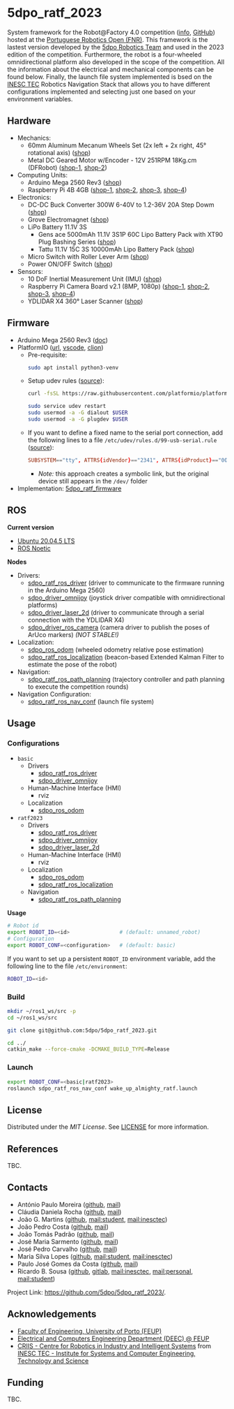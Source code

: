 # 5dpo_ratf_2023

System framework for the Robot@Factory 4.0 competition
([info](https://www.festivalnacionalrobotica.pt/2023/robotfactory-4-0/),
[GitHub](https://github.com/P33a/RobotAtFactory/tree/main)) hosted at the
[Portuguese Robotics Open (FNR)](https://www.festivalnacionalrobotica.pt/).
This framework is the lastest version developed by the
[5dpo Robotics Team](https://5dpo.github.io/) and used in the 2023 edition of
the competition.
Furthermore, the robot is a four-wheeled omnidirectional platform also developed
in the scope of the competition. All the information about the electrical and
mechanical components can be found below.
Finally, the launch file system implemented is bsed on the
[INESC TEC](https://www.inesctec.pt/en) Robotics Navigation Stack that allows
you to have different configurations implemented and selecting just one based on
your environment variables.

## Hardware

- Mechanics:
  - 60mm Aluminum Mecanum Wheels Set (2x left + 2x right, 45° rotational axis)
    ([shop](https://eu.robotshop.com/products/60mm-mecanum-wheel-set-2x-left-2x-right))
  - Metal DC Geared Motor w/Encoder - 12V 251RPM 18Kg.cm (DFRobot)
    ([shop-1](https://eu.robotshop.com/products/12v-dc-motor-251rpm-encoder),
    [shop-2](https://www.dfrobot.com/product-634.html))
- Computing Units:
  - Arduino Mega 2560 Rev3
    ([shop](https://store.arduino.cc/products/arduino-mega-2560-rev3))
  - Raspberry Pi 4B 4GB
    ([shop-1](https://mauser.pt/catalog/product_info.php?products_id=096-7402),
    [shop-2](https://pt.farnell.com/raspberry-pi/rpi4-modbp-4gb/raspberry-pi-4-model-b-4gb/dp/3051887),
    [shop-3](https://pt.mouser.com/ProductDetail/Raspberry-Pi/SC01949?qs=T%252BzbugeAwjjISb%252BwlagpRw%3D%3D),
    [shop-4](https://www.digikey.pt/en/products/detail/raspberry-pi/SC0194-9/10258781?s=N4IgTCBcDaIIwDYCcAGAtAJQIIGUAKAQgKIYYCaeAkgCwED01A4gWgHIAiIAugL5A))
- Electronics:
  - DC-DC Buck Converter 300W 6-40V to 1.2-36V 20A Step Dowm
    ([shop](https://www.amazon.com/DIANN-300W-DC-DC-Buck-Converter/dp/B0B4CZ6GRV))
  - Grove Electromagnet
    ([shop](https://eu.robotshop.com/products/grove-electromagnet))
  - LiPo Battery 11.1V 3S
    - Gens ace 5000mAh 11.1V 3S1P 60C Lipo Battery Pack with XT90 Plug Bashing
      Series
      ([shop](https://www.gensace.de/gens-ace-5000mah-11-1v-3s1p-60c-lipo-battery-pack-with-xt-90-plug-bashing-series.html))
    - Tattu 11.1V 15C 3S 10000mAh Lipo Battery Pack
      ([shop](https://www.gensace.de/tattu-11-1v-15c-3s-10000mah-lipo-battery-pack.html))
  - Micro Switch with Roller Lever Arm
    ([shop](https://mauser.pt/catalog/product_info.php?products_id=010-1473))
  - Power ON/OFF Switch
    ([shop](https://mauser.pt/catalog/product_info.php?products_id=010-0626))
- Sensors:
  - 10 DoF Inertial Measurement Unit (IMU)
    ([shop](https://www.waveshare.com/10-dof-imu-sensor-b.htm))
  - Raspberry Pi Camera Board v2.1 (8MP, 1080p)
    ([shop-1](https://mauser.pt/catalog/product_info.php?products_id=096-4061),
    [shop-2](https://pt.farnell.com/raspberry-pi/rpi-8mp-camera-board/raspberry-pi-camera-board-v2/dp/2510728),
    [shop-3](https://pt.mouser.com/ProductDetail/Raspberry-Pi/SC0023?qs=T%252BzbugeAwjgRU4vb4%252BbLIg%3D%3D),
    [shop-4](https://www.digikey.pt/en/products/detail/raspberry-pi/SC0023/6152810?s=N4IgTCBcDaIIwDYCcAGAtHFc5oHIBEQBdAXyA))
  - YDLIDAR X4 360° Laser Scanner
    ([shop](https://eu.robotshop.com/products/ydlidar-x4-360-laser-scanner))

## Firmware

- Arduino Mega 2560 Rev3 ([doc](https://docs.arduino.cc/hardware/mega-2560/))
- PlatformIO ([url](https://platformio.org/),
  [vscode](https://marketplace.visualstudio.com/items?itemName=platformio.platformio-ide),
  [clion](https://plugins.jetbrains.com/plugin/13922-platformio-for-clion))
  - Pre-requisite:
    ```sh
    sudo apt install python3-venv
    ```
  - Setup udev rules
    ([source](https://docs.platformio.org/en/stable/core/installation/udev-rules.html)):
    ```sh
    curl -fsSL https://raw.githubusercontent.com/platformio/platformio-core/develop/platformio/assets/system/99-platformio-udev.rules | sudo tee /etc/udev/rules.d/99-platformio-udev.rules

    sudo service udev restart
    sudo usermod -a -G dialout $USER
    sudo usermod -a -G plugdev $USER
    ```
  - If you want to define a fixed name to the serial port connection, add the
    following lines to a file `/etc/udev/rules.d/99-usb-serial.rule`
    ([source](https://roboticsknowledgebase.com/wiki/tools/udev-rules/)):
    ```conf
    SUBSYSTEM=="tty", ATTRS{idVendor}=="2341", ATTRS{idProduct}=="0042", SYMLINK+="ttyArduinoMega"
    ```
    - _Note:_ this approach creates a symbolic link, but the original device
      still appears in the `/dev/` folder
- Implementation: [5dpo_ratf_firmware](/firmware/5dpo_ratf_firmware/)

## ROS

**Current version**
- [Ubuntu 20.04.5 LTS](https://releases.ubuntu.com/focal/)
- [ROS Noetic](https://wiki.ros.org/noetic)

**Nodes**
- Drivers:
  - [sdpo_ratf_ros_driver](/drivers/5dpo_ratf_ros_driver/) (driver to
    communicate to the firmware running in the Arduino Mega 2560)
  - [sdpo_driver_omnijoy](/drivers/5dpo_driver_omnijoy/) (joystick driver
    compatible with omnidirectional platforms)
  - [sdpo_driver_laser_2d](/drivers/5dpo_driver_laser_2d/) (driver to
    communicate through a serial connection with the YDLIDAR X4)
  - [sdpo_driver_ros_camera](/drivers/5dpo_driver_ros_camera/) (camera driver
    to publish the poses of ArUco markers) _(NOT STABLE!)_
- Localization:
  - [sdpo_ros_odom](/localization/5dpo_ros_odom/) (wheeled odometry relative
    pose estimation)
  - [sdpo_ratf_ros_localization](/localization/5dpo_ratf_ros_localization/)
    (beacon-based Extended Kalman Filter to estimate the pose of the robot)
- Navigation:
  - [sdpo_ratf_ros_path_planning](/navigation/5dpo_ratf_ros_path_planning/)
    (trajectory controller and path planning to execute the competition rounds)
- Navigation Configuration:
  - [sdpo_ratf_ros_nav_conf](/5dpo_ratf_ros_nav_conf/) (launch file system)

## Usage

### Configurations

- `basic`
  - Drivers
    - [sdpo_ratf_ros_driver](/drivers/5dpo_ratf_ros_driver/)
    - [sdpo_driver_omnijoy](/drivers/5dpo_driver_omnijoy/)
  - Human-Machine Interface (HMI)
    - rviz
  - Localization
    - [sdpo_ros_odom](/localization/5dpo_ros_odom/)
- `ratf2023`
  - Drivers
    - [sdpo_ratf_ros_driver](/drivers/5dpo_ratf_ros_driver/)
    - [sdpo_driver_omnijoy](/drivers/5dpo_driver_omnijoy/)
    - [sdpo_driver_laser_2d](/drivers/5dpo_driver_laser_2d/)
  - Human-Machine Interface (HMI)
    - rviz
  - Localization
    - [sdpo_ros_odom](/localization/5dpo_ros_odom/)
    - [sdpo_ratf_ros_localization](/localization/5dpo_ratf_ros_localization/)
  - Navigation
    - [sdpo_ratf_ros_path_planning](/navigation/5dpo_ratf_ros_path_planning/)

**Usage**

```sh
# Robot id
export ROBOT_ID=<id>                # (default: unnamed_robot)
# Configuration
export ROBOT_CONF=<configuration>   # (default: basic)
```

If you want to set up a persistent `ROBOT_ID` environment variable, add the
following line to the file `/etc/environment`:

```sh
ROBOT_ID=<id>
```

### Build

```sh
mkdir ~/ros1_ws/src -p
cd ~/ros1_ws/src

git clone git@github.com:5dpo/5dpo_ratf_2023.git

cd ../
catkin_make --force-cmake -DCMAKE_BUILD_TYPE=Release
```

### Launch

```sh
export ROBOT_CONF=<basic|ratf2023>
roslaunch sdpo_ratf_ros_nav_conf wake_up_almighty_ratf.launch
```

## License

Distributed under the _MIT License_.
See [LICENSE](/LICENSE) for more information.

## References

TBC.

## Contacts

- António Paulo Moreira ([github](https://github.com/apaulomoreira),
  [mail](mailto:amoreira@fe.up.pt))
- Cláudia Daniela Rocha ([github](https://github.com/rochaclaudia),
  [mail](mailto:claudia.d.rocha@inesctec.pt))
- João G. Martins ([github](https://github.com/Joao-G-Martins),
  [mail:student](mailto:up201806222@edu.fe.up.pt),
  [mail:inesctec](mailto:joao.g.martins@inesctec.pt))
- João Pedro Costa ([github](https://github.com/costajoao1641),
  [mail](mailto:up201806431@edu.fe.up.pt))
- João Tomás Padrão ([github](https://github.com/JoaoP4dr4o),
  [mail](mailto:up202108766@edu.fe.up.pt))
- José Maria Sarmento ([github](https://github.com/JoseMQS),
  [mail](mailto:jose.m.sarmento@inesctec.pt))
- José Pedro Carvalho ([github](https://github.com/Jose-PCarvalho),
  [mail](mailto:jpcarvalho@fe.up.pt))
- Maria Silva Lopes ([github](https://github.com/mariaslopes),
  [mail:student](mailto:up201806775@edu.fe.up.pt),
  [mail:inesctec](mailto:maria.s.lopes@inesctec.pt))
- Paulo José Gomes da Costa ([github](https://github.com/P33a),
  [mail](mailto:paco@fe.up.pt))
- Ricardo B. Sousa ([github](https://github.com/sousarbarb/),
  [gitlab](https://gitlab.inesctec.pt/ricardo.b.sousa),
  [mail:inesctec](mailto:ricardo.b.sousa@inesctec.pt),
  [mail:personal](mailto:sousa.ricardob@outlook.com),
  [mail:student](mailto:up201503004@edu.fe.up.pt))

Project Link:
https://github.com/5dpo/5dpo_ratf_2023/.

## Acknowledgements

- [Faculty of Engineering, University of Porto (FEUP)](https://sigarra.up.pt/feup/en/)
- [Electrical and Computers Engineering Department (DEEC) @ FEUP](https://sigarra.up.pt/feup/en/UNI_GERAL.UNIDADE_VIEW?pv_unidade=13)
- [CRIIS - Centre for Robotics in Industry and Intelligent Systems](https://www.inesctec.pt/en/centres/criis/) from
  [INESC TEC - Institute for Systems and Computer Engineering, Technology and Science](https://www.inesctec.pt/en/)

## Funding

TBC.
